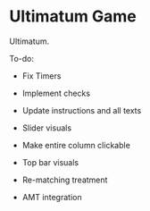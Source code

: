 # Ultimatum Game

Ultimatum.


To-do:

- Fix Timers
- Implement checks

- Update instructions and all texts
- Slider visuals
- Make entire column clickable
- Top bar visuals

- Re-matching treatment
- AMT integration